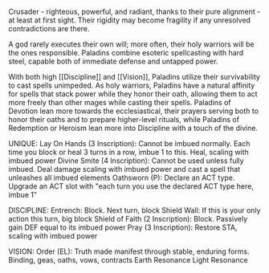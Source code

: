 Crusader - righteous, powerful, and radiant, thanks to their pure alignment - at least at first sight. Their rigidity may become fragility if any unresolved contradictions are there.

A god rarely executes their own will; more often, their holy warriors will be the ones responsible. Paladins combine esoteric spellcasting with hard steel, capable both of immediate defense and untapped power.

With both high [[Discipline]] and [[Vision]], Paladins utilize their survivability to cast spells unimpeded. As holy warriors, Paladins have a natural affinity for spells that stack power while they honor their oath, allowing them to act more freely than other mages while casting their spells. Paladins of Devotion lean more towards the ecclesiastical, their prayers serving both to honor their oaths and to prepare higher-level rituals, while Paladins of Redemption or Heroism lean more into Discipline with a touch of the divine.

UNIQUE:
Lay On Hands (3 Inscription): Cannot be imbued normally. Each time you block or heal 3 turns in a row, imbue 1 to this. Heal, scaling with imbued power
Divine Smite (4 Inscription): Cannot be used unless fully imbued. Deal damage scaling with imbued power and cast a spell that unleashes all imbued elements
Oathsworn (P): Declare an ACT type. Upgrade an ACT slot with "each turn you use the declared ACT type here, imbue 1"

DISCIPLINE:
Entrench: Block. Next turn, block
Shield Wall: If this is your only action this turn, big block
Shield of Faith (2 Inscription): Block. Passively gain DEF equal to its imbued power
Pray (3 Inscription): Restore STA, scaling with imbued power

VISION:
Order (EL): Truth made manifest through stable, enduring forms. Binding, geas, oaths, vows, contracts
Earth Resonance
Light Resonance